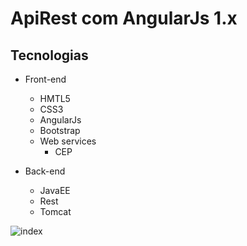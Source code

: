 # ApiRest com AngularJs 1.x

## Tecnologias

- Front-end
	- HMTL5
	- CSS3
	- AngularJs
	- Bootstrap
	- Web services 
		- CEP
		
- Back-end
	- JavaEE
	- Rest 
	- Tomcat



![index](https://github.com/thomaserick/java_studies/blob/master/projetos/img/index.png)

	
 

